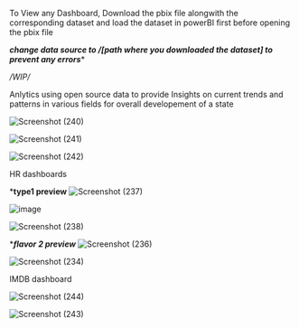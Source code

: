 To View any Dashboard, Download the pbix file alongwith the corresponding dataset and load the dataset in powerBI first before opening the pbix file 


*****change data source to /[path where you downloaded the dataset] to prevent any errors******


*/WIP/*

Anlytics using open source data  to provide Insights on current trends and patterns in various fields for overall developement of a state



![Screenshot (240)](https://github.com/Lawliet2409/PBI-Projects/assets/47301097/2c79e447-8ec5-4f15-871b-7c3ad68125e6)


![Screenshot (241)](https://github.com/Lawliet2409/PBI-Projects/assets/47301097/cae90b0a-5f7d-4586-a59d-3a55a15d9bfc)


![Screenshot (242)](https://github.com/Lawliet2409/PBI-Projects/assets/47301097/25064e25-e0ff-4bda-aeb0-1e5f55407010)



HR dashboards


*******type1 preview******
![Screenshot (237)](https://github.com/Lawliet2409/PBI-Projects/assets/47301097/325c009b-e6d1-4749-a5c2-78918a452cb4)

![image](https://github.com/Lawliet2409/PBI-Projects/assets/47301097/e331bf6b-925d-46f4-9c53-d8c9861762ff)

![Screenshot (238)](https://github.com/Lawliet2409/PBI-Projects/assets/47301097/db4355c2-1098-44fa-9abd-da1de541cb03)



******flavor 2 preview*****
![Screenshot (236)](https://github.com/Lawliet2409/PBI-Projects/assets/47301097/14470c1f-75a1-4a1d-a24f-a51dea90c35f)


![Screenshot (234)](https://github.com/Lawliet2409/PBI-Projects/assets/47301097/b8739a31-122f-4abc-835e-25213b4a2cf5)



IMDB dashboard


![Screenshot (244)](https://github.com/Lawliet2409/PBI-Projects/assets/47301097/5d341e99-5d28-4e33-a0ec-6f5248a18f18)




![Screenshot (243)](https://github.com/Lawliet2409/PBI-Projects/assets/47301097/1c4c39f5-15d3-4700-b56f-2fce63065ff9)

